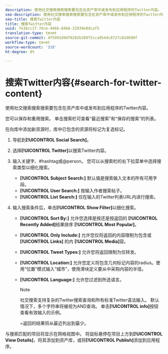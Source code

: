 ```yaml
---
description: 使用社交搜索搜索搜索要包含在资产库中或发布到应用程序的Twitter内容。
seo-description: 使用社交搜索搜索搜索要包含在资产库中或发布到应用程序的Twitter内容。
seo-title: 搜索Twitter内容
title: 搜索Twitter内容
uuid: 7e36cc1f-7dce-446b-84b6-22939e8dcaf5
translation-type: tm+mt
source-git-commit: df5991d9d70282b289f2cca954dc8727c82d699f
workflow-type: tm+mt
source-wordcount: '318'
ht-degree: 0%

---
```



# 搜索Twitter内容{#search-for-twitter-content}

使用社交搜索搜索搜索要包含在资产库中或发布到应用程序的Twitter内容。

您可以保存和重用搜索。 单击搜索栏可查看“最近搜索”和“保存的搜索”的列表。

在向库中添加新资源时，库中已包含的资源将标记为复选标记。

1. 导航到&#x200B;**[!UICONTROL Social Search]**。
1. 选择&#x200B;**[!UICONTROL Twitter]**&#x200B;以搜索Twitter内容。
1. 输入关键字、#hashtag或@person。 您可以从搜索栏的右下拉菜单中选择搜索类型以细化搜索。

   * **[!UICONTROL Subject Search:]** 默认值是搜索输入文本的所有可用字段。
   * **[!UICONTROL User Search:]** 按输入作者搜索帖子。
   * **[!UICONTROL List Search:]** 仅在输入的Twitter列表URL内进行搜索。

1. 输入搜索条件后，单击&#x200B;**[!UICONTROL Show Filter]**&#x200B;以细化搜索。

   * **[!UICONTROL Sort By:]** 允许您选择是按还是按返回的 **[!UICONTROL Recently Added]**&#x200B;结果排序 **[!UICONTROL Most Popular]**。

   * **[!UICONTROL Only Include:]** 允许您仅将返回的内容限制为包含或 **[!UICONTROL Links]** 的内 **[!UICONTROL Media]**&#x200B;容。

   * **[!UICONTROL Tweet Types:]** 允许您将返回限制为仅转发。
   * **[!UICONTROL Location:]** 允许您定义将包含几何标记内容的radius。使用“位置”模式输入“城市”，使用滑块定义要从中采购内容的半径。
   * **[!UICONTROL Language:]** 允许您过滤到所选语言。

      >[!NOTE]
      >
      >社交搜索支持复杂的Twitter搜索查询和所有标准Twitter语法输入。 默认情况下，多个字符串将被视为AND查询。 单击&#x200B;**[!UICONTROL info]**&#x200B;按钮查看有效输入的示例。
      >
      >=返回的结果将从最近列出到最少。

与搜索匹配的项目将显示在网格视图中。 将鼠标悬停在项目上方到&#x200B;**[!UICONTROL View Details]**，将其添加到资产库，或将&#x200B;**[!UICONTROL Publish]**&#x200B;添加到应用程序。
